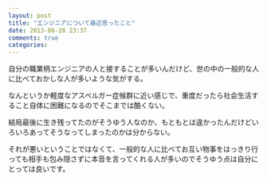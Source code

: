 ```yaml
---
layout: post
title: "エンジニアについて最近思ったこと"
date: 2013-08-28 23:37
comments: true
categories:
---
```


自分の職業柄エンジニアの人と接することが多いんだけど、世の中の一般的な人に比べておかしな人が多いような気がする。

なんというか軽度なアスペルガー症候群に近い感じで、重度だったら社会生活すること自体に困難になるのでそこまでは酷くない。

結局最後に生き残ってたのがそうゆう人なのか、もともとは違かったんだけどいろいろあってそうなってしまったのかは分からない。

それが悪いということではなくて、一般的な人に比べてお互い物事をはっきり行っても相手も包み隠さずに本音を言ってくれる人が多いのでそうゆう点は自分にとっては良いです。
